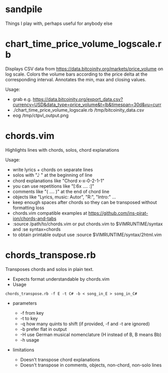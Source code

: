 # sandpile
Things I play with, perhaps useful for anybody else

chart_time_price_volume_logscale.rb
===================================
Displays CSV data from https://data.bitcoinity.org/markets/price_volume on log scale. Colors the volume bars according to the price delta at the corresponding interval. Annotates the min, max and closing values.

Usage:

* grab e.g. https://data.bitcoinity.org/export_data.csv?currency=USD&data_type=price_volume&t=lb&timespan=30d&vu=curr
* ./chart_time_price_volume_logscale.rb /tmp/bitcoinity_data.csv
* eog /tmp/ctpvl_output.png

chords.vim
==========
Highlights lines with chords, solos, chord explanations

Usage:

* write lyrics + chords on separate lines
* solos with "𝅘𝅥𝅮 " at the beginning of line
* chord explanations like "Chord        x-x-0-2-1-1"
* you can use repetitions like "[:6x ....  :]"
* comments like "( .... )" at the end of chord line
* objects like "Lyrics, music: Autor", "R:", "Intro:" ...
* keep enough spaces after chords so they can be transposed without formatting loss
* chords.vim compatible examples at https://github.com/ins-pirat-ion/chords-and-tabs
* :source /path/to/chords.vim or put chords.vim to $VIMRUNTIME/syntax and :se syntax=chords
* to obtain printable output use :source $VIMRUNTIME/syntax/2html.vim

chords_transpose.rb
===================
Transposes chords and solos in plain text.

* Expects format understandable by chords.vim
* Usage
```
chords_transpose.rb -f E -t C# -b < song_in_E > song_in_C#
```
* parameters
  * -f <FROM> from key
  * -t <TO> to key
  * -q <QUINTS> how many quints to shift (if provided, -f and -t are ignored)
  * -b prefer flat in output
  * -H use German musical nomenclature (H instead of B, B means Bb)
  * -h usage

* limitations
  * Doesn't transpose chord explanations
  * Doesn't transpose in comments, objects, non-chord, non-solo lines
